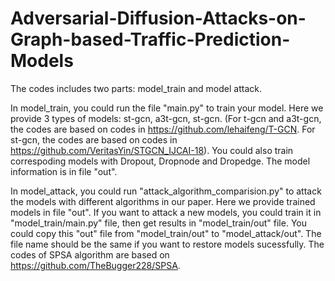 # Adversarial-Diffusion-Attacks-on-Graph-based-Traffic-Prediction-Models
The codes includes two parts: model_train and model attack.

In model_train, you could run the file "main.py" to train your model. Here we provide 3 types of models: st-gcn, a3t-gcn, st-gcn.
(For t-gcn and a3t-gcn, the codes are based on codes in https://github.com/lehaifeng/T-GCN.
 For st-gcn, the codes are based on codes in https://github.com/VeritasYin/STGCN_IJCAI-18).
You could also train correspoding models with Dropout, Dropnode and Dropedge.
The model information is in file "out".
 
In model_attack, you could run "attack_algorithm_comparision.py" to attack the models with different algorithms in our paper. Here we provide trained models in file "out".
If you want to attack a new models, you could train it in "model_train/main.py" file, then get results in "model_train/out" file. You could copy this "out" file from "model_train/out" to "model_attack/out". The file name should be the same if you want to restore models sucessfully.
The codes of SPSA algorithm are based on https://github.com/TheBugger228/SPSA.
 
 
